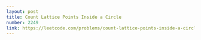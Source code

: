 ```yaml
---
layout: post
title: Count Lattice Points Inside a Circle
number: 2249
link: https://leetcode.com/problems/count-lattice-points-inside-a-circle
---
```

